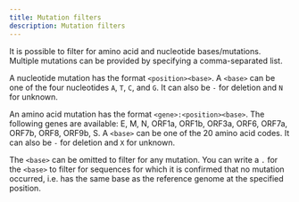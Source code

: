 ```yaml
---
title: Mutation filters
description: Mutation filters
---
```


It is possible to filter for amino acid and nucleotide bases/mutations.
Multiple mutations can be provided by specifying a comma-separated list.

A nucleotide mutation has the format `<position><base>`.
A `<base>` can be one of the four nucleotides `A`, `T`, `C`, and `G`.
It can also be `-` for deletion and `N` for unknown.

An amino acid mutation has the format `<gene>:<position><base>`.
The following genes are available: E, M, N, ORF1a, ORF1b, ORF3a, ORF6, ORF7a, ORF7b, ORF8, ORF9b, S.
A `<base>` can be one of the 20 amino acid codes.
It can also be `-` for deletion and `X` for unknown.

The `<base>` can be omitted to filter for any mutation.
You can write a `.` for the `<base>` to filter for sequences for which it is confirmed that no mutation occurred,
i.e. has the same base as the reference genome at the specified position.

